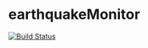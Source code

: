 # earthquakeMonitor


[![Build Status](https://travis-ci.org/ssaczkowski/earthquakeMonitor.svg?branch=master)](https://travis-ci.org/ssaczkowski/earthquakeMonitor)
